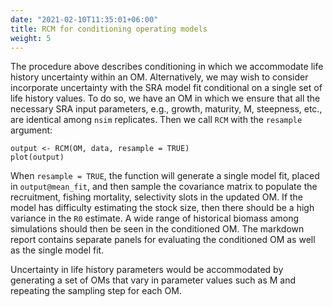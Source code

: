 ```yaml
---
date: "2021-02-10T11:35:01+06:00"
title: RCM for conditioning operating models
weight: 5
---
```


The procedure above describes conditioning in which we accommodate life history uncertainty within an OM. Alternatively, we may wish to consider incorporate uncertainty with the SRA model fit conditional on a single set of life history values. To do so, we have an OM in which we ensure that all the necessary SRA input parameters, e.g., growth, maturity, M, steepness, etc., are identical among `nsim` replicates. Then we call `RCM` with the `resample` argument:

```{r, eval = FALSE}
output <- RCM(OM, data, resample = TRUE)
plot(output)
```

When `resample = TRUE`, the function will generate a single model fit, placed in `output@mean_fit`, and then sample the covariance matrix to populate the recruitment, fishing mortality, selectivity slots in the updated OM. If the model has difficulty estimating the stock size, then there should be a high variance in the `R0` estimate. A wide range of historical biomass among simulations should then be seen in the conditioned OM. The markdown report contains separate panels for evaluating the conditioned OM as well as the single model fit.

Uncertainty in life history parameters would be accommodated by generating a set of OMs that vary in parameter values such as M and repeating the sampling step for each OM. 

